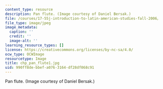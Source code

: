 ```yaml
---
content_type: resource
description: Pan flute. (Image courtesy of Daniel Bersak.)
file: /courses/17-55j-introduction-to-latin-american-studies-fall-2006/990ff8debbefa0763164df28df068c91_chp_pan_flute1.jpg
file_type: image/jpeg
image_metadata:
  caption: ''
  credit: ''
  image-alt: ''
learning_resource_types: []
license: https://creativecommons.org/licenses/by-nc-sa/4.0/
ocw_type: OCWImage
resourcetype: Image
title: chp_pan_flute1.jpg
uid: 990ff8de-bbef-a076-3164-df28df068c91
---
```

Pan flute. (Image courtesy of Daniel Bersak.)